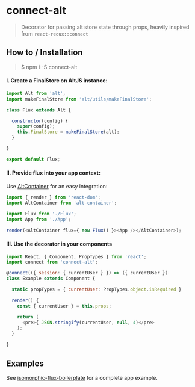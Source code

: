 # connect-alt
> Decorator for passing alt store state through props, heavily inspired from `react-redux::connect`

## How to / Installation

> $ npm i -S connect-alt

#### I. Create a FinalStore on AltJS instance:

```javascript
import Alt from 'alt';
import makeFinalStore from 'alt/utils/makeFinalStore';

class Flux extends Alt {

  constructor(config) {
    super(config);
    this.FinalStore = makeFinalStore(alt);
  }

}

export default Flux;
```

#### II. Provide flux into your app context:

Use [AltContainer](http://alt.js.org/docs/components/altContainer/) for an easy integration:

```javascript
import { render } from 'react-dom';
import AltContainer from 'alt-container';

import Flux from './Flux';
import App from './App';

render(<AltContainer flux={ new Flux() }><App /></AltContainer>);
```

#### III. Use the decorator in your components

```javascript
import React, { Component, PropTypes } from 'react';
import connect from 'connect-alt';

@connect(({ session: { currentUser } }) => ({ currentUser })
class Example extends Component {

  static propTypes = { currentUser: PropTypes.object.isRequired }

  render() {
    const { currentUser } = this.props;

    return (
      <pre>{ JSON.stringify(currentUser, null, 4)</pre>
    );
  }

}
```

## Examples

See [isomorphic-flux-boilerplate](https://github.com/iam4x/isomorphic-flux-boilerplate) for a complete app example.
